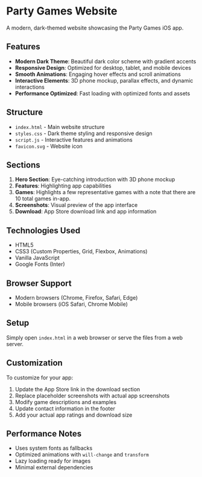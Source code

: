# Party Games Website

A modern, dark-themed website showcasing the Party Games iOS app.

## Features

- **Modern Dark Theme**: Beautiful dark color scheme with gradient accents
- **Responsive Design**: Optimized for desktop, tablet, and mobile devices
- **Smooth Animations**: Engaging hover effects and scroll animations
- **Interactive Elements**: 3D phone mockup, parallax effects, and dynamic interactions
- **Performance Optimized**: Fast loading with optimized fonts and assets

## Structure

- `index.html` - Main website structure
- `styles.css` - Dark theme styling and responsive design
- `script.js` - Interactive features and animations
- `favicon.svg` - Website icon

## Sections

1. **Hero Section**: Eye-catching introduction with 3D phone mockup
2. **Features**: Highlighting app capabilities
3. **Games**: Highlights a few representative games with a note that there are 10 total games in-app.
4. **Screenshots**: Visual preview of the app interface
5. **Download**: App Store download link and app information

## Technologies Used

- HTML5
- CSS3 (Custom Properties, Grid, Flexbox, Animations)
- Vanilla JavaScript
- Google Fonts (Inter)

## Browser Support

- Modern browsers (Chrome, Firefox, Safari, Edge)
- Mobile browsers (iOS Safari, Chrome Mobile)

## Setup

Simply open `index.html` in a web browser or serve the files from a web server.

## Customization

To customize for your app:

1. Update the App Store link in the download section
2. Replace placeholder screenshots with actual app screenshots
3. Modify game descriptions and examples
4. Update contact information in the footer
5. Add your actual app ratings and download size

## Performance Notes

- Uses system fonts as fallbacks
- Optimized animations with `will-change` and `transform`
- Lazy loading ready for images
- Minimal external dependencies
